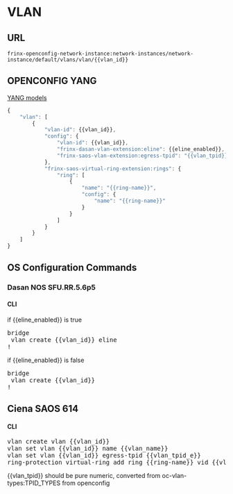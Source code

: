 # VLAN

## URL
```
frinx-openconfig-network-instance:network-instances/network-instance/default/vlans/vlan/{{vlan_id}}
```

## OPENCONFIG YANG
[YANG models](https://github.com/FRINXio/openconfig/tree/master/network-instance/src/main/yang)

```javascript
{
    "vlan": [
        {
            "vlan-id": {{vlan_id}},
            "config": {
                "vlan-id": {{vlan_id}},
                "frinx-dasan-vlan-extension:eline": {{eline_enabled}},
                "frinx-saos-vlan-extension:egress-tpid": "{{vlan_tpid}}"
            },
            "frinx-saos-virtual-ring-extension:rings": {
                "ring": [
                    {
                        "name": "{{ring-name}}",
                        "config": {
                            "name": "{{ring-name}}"
                        }
                    }
                ]
            }
        }
    ]
}
```

## OS Configuration Commands
### Dasan NOS SFU.RR.5.6p5
#### CLI
if {{eline_enabled}} is true
<pre>
bridge
 vlan create {{vlan_id}} eline
!
</pre>

if {{eline_enabled}} is false
<pre>
bridge
 vlan create {{vlan_id}}
!
</pre>

## Ciena SAOS 614
#### CLI
<pre>vlan create vlan {{vlan_id}}
vlan set vlan {{vlan_id}} name {{vlan_name}}
vlan set vlan {{vlan_id}} egress-tpid {{vlan_tpid_e}}
ring-protection virtual-ring add ring {{ring-name}} vid {{vlan-id}}</pre>

{{vlan_tpid}} should be pure numeric, converted from oc-vlan-types:TPID_TYPES from openconfig
